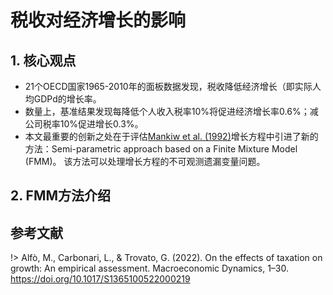 # 税收对经济增长的影响
## 1. 核心观点
- 21个OECD国家1965-2010年的面板数据发现，税收降低经济增长（即实际人均GDPd的增长率。
- 数量上，基准结果发现每降低个人收入税率10%将促进经济增长率0.6%；减公司税率10%促进增长0.3%。
- 本文最重要的创新之处在于评估[Mankiw et al. (1992)](blog/empirical/mankiw1992.md)增长方程中引进了新的方法：Semi-parametric approach based on a Finite Mixture Model (FMM)。 该方法可以处理增长方程的不可观测遗漏变量问题。

## 2. FMM方法介绍


## 参考文献
!> Alfò, M., Carbonari, L., & Trovato, G. (2022). On the effects of taxation on growth: An empirical assessment. Macroeconomic Dynamics, 1–30. https://doi.org/10.1017/S1365100522000219


